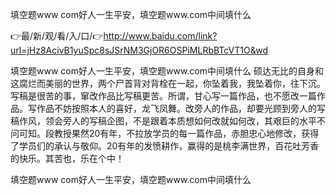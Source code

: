 填空题www com好人一生平安，填空题www.com中间填什么

👉最/新/观/看/入/口/👉http://www.baidu.com/link?url=jHz8AcivB1yuSpc8sJSrNM3GjOR6OSPiMLRbBTcVT1O&wd

填空题www com好人一生平安，填空题www.com中间填什么		硕达无比的自身和这腐烂而美丽的世界，两个尸首背对背栓在一起，你坠着我，我坠着你，往下沉。
写稿是很苦的事，窜改作品比写稿更苦。所谓，甘心写一篇作品，也不愿改一篇作品。写作品不妨按照本人的喜好，龙飞凤舞。改旁人的作品，却要光顾到旁人的写稿作风，领会旁人的写稿企图，不是跟着本质想如何改就如何改，其艰巨的水平不问可知。段教授果然20有年，不拉放学员的每一篇作品，赤胆忠心地修改，获得了学员们的承认与敬仰。20有年的发愤耕作，赢得的是桃李满世界，百花吐芳香的快乐。其苦也，乐在个中！


填空题www com好人一生平安，填空题www.com中间填什么
